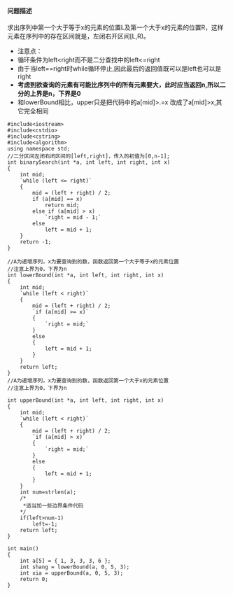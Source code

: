 #### 问题描述
求出序列中第一个大于等于x的元素的位置L及第一个大于x的元素的位置R，这样元素在序列中的存在区间就是，左闭右开区间[L,R)。

* 注意点：
* 循环条件为left<right而不是二分查找中的left<=right
* 由于当left==right时while循环停止,因此最后的返回值既可以是left也可以是right
* **考虑到欲查询的元素有可能比序列中的所有元素要大，此时应当返回n,所以二分的上界是n，下界是0**
* 和lowerBound相比，upper只是把代码中的a[mid]>.=x 改成了a[mid]>x,其它完全相同
```
#include<iostream>
#include<cstdio>
#include<cstring>
#include<algorithm>
using namespace std;
//二分区间左闭右闭区间的[left,right]，传入的初值为[0,n-1];
int binarySearch(int *a, int left, int right, int x)
{
    int mid;
    `while (left <= right)`
    {
        mid = (left + right) / 2;
        if (a[mid] == x)
            return mid;
        else if (a[mid] > x)
            `right = mid - 1;`
        else
            left = mid + 1;
    }
    return -1;
}  

//A为递增序列，x为要查询到的数，函数返回第一个大于等于x的元素位置
//注意上界为0，下界为n
int lowerBound(int *a, int left, int right, int x)
{
    int mid;
    `while (left < right)`
    {
        mid = (left + right) / 2;
        `if (a[mid] >= x)`
        {
            `right = mid;`
        }
        else
        {
            left = mid + 1;
        }
    }
    return left;
}
//A为递增序列，x为要查询到的数，函数返回第一个大于x的元素位置
//注意上界为0，下界为n

int upperBound(int *a, int left, int right, int x)
{
    int mid;
    `while (left < right)`
    {
        mid = (left + right) / 2;
        `if (a[mid] > x)`
        {
            `right = mid;`
        }
        else
        {
            left = mid + 1;
        }
    }
    int num=strlen(a);
    /*
     *适当加一些边界条件代码
    */
    if(left>num-1)
        left=-1;
    return left;
}

int main()
{
    int a[5] = { 1, 3, 3, 3, 6 };
    int shang = lowerBound(a, 0, 5, 3);
    int xia = upperBound(a, 0, 5, 3);
    return 0;
}  
```

